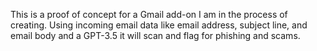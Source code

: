 This is a proof of concept for a Gmail add-on I am in the process of creating. Using incoming email data like email address, subject line, and email body and a GPT-3.5 it will scan and flag for phishing and scams.
